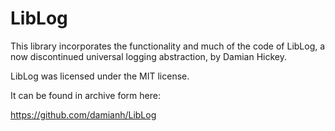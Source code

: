 ﻿# LibLog

This library incorporates the functionality and much of the code of LibLog, a now discontinued universal logging abstraction, by Damian Hickey.

LibLog was licensed under the MIT license.

It can be found in archive form here:

https://github.com/damianh/LibLog
